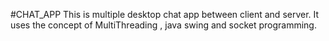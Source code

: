#CHAT_APP
This is multiple desktop  chat app between client and server. It uses the concept of MultiThreading , java swing and socket programming.

